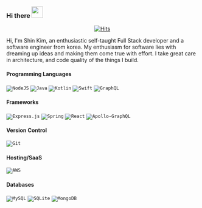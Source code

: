 ### Hi there <img src="https://media.giphy.com/media/hvRJCLFzcasrR4ia7z/giphy.gif" width="30px">

 <div align=center>

[![Hits](https://hits.seeyoufarm.com/api/count/incr/badge.svg?url=https%3A%2F%2Fgithub.com%2Fzzsza)](https://hits.seeyoufarm.com)

  </div>

Hi, I'm Shin Kim, an enthusiastic self-taught Full Stack developer and a software engineer from korea. My enthusiasm for
software lies with dreaming up ideas and making them come true with effort. I take great care in architecture, and code
quality of the things I build.

#### Programming Languages

<code><img alt="NodeJS" src="https://img.shields.io/badge/node.js%20-%2343853D.svg?&style=for-the-badge&logo=node.js&logoColor=white"/></code>
<code><img alt="Java" src="https://img.shields.io/badge/java-%23ED8B00.svg?&style=for-the-badge&logo=java&logoColor=white"/></code>
<code><img alt="Kotlin" src="https://img.shields.io/badge/kotlin-%230095D5.svg?&style=for-the-badge&logo=kotlin&logoColor=white"/></code>
<code><img alt="Swift" src="https://img.shields.io/badge/swift-%23FA7343.svg?&style=for-the-badge&logo=swift&logoColor=white"/></code>
<code><img alt="GraphQL" src="https://img.shields.io/badge/-GraphQL-E10098?style=for-the-badge&logo=graphql"/></code>

#### Frameworks

<code><img alt="Express.js" src="https://img.shields.io/badge/express.js%20-%23404d59.svg?&style=for-the-badge"/></code>
<code><img alt="Spring" src="https://img.shields.io/badge/spring%20-%236DB33F.svg?&style=for-the-badge&logo=spring&logoColor=white"/></code>
<code><img alt="React" src="https://img.shields.io/badge/react%20-%2320232a.svg?&style=for-the-badge&logo=react&logoColor=%2361DAFB"/></code>
<code><img alt="Apollo-GraphQL" src="https://img.shields.io/badge/-Apollo%20GraphQL-311C87?style=for-the-badge&logo=apollo-graphql"/></code>

#### Version Control

<code><img alt="Git" src="https://img.shields.io/badge/git%20-%23F05033.svg?&style=for-the-badge&logo=git&logoColor=white"/></code>

#### Hosting/SaaS

<code><img alt="AWS" src="https://img.shields.io/badge/AWS%20-%23FF9900.svg?&style=for-the-badge&logo=amazon-aws&logoColor=white"/></code>

#### Databases

<code><img alt="MySQL" src="https://img.shields.io/badge/mysql-%2300f.svg?&style=for-the-badge&logo=mysql&logoColor=white"/></code>
<code><img alt="SQLite" src ="https://img.shields.io/badge/sqlite-%2307405e.svg?&style=for-the-badge&logo=sqlite&logoColor=white"/></code>
<code><img alt="MongoDB" src ="https://img.shields.io/badge/MongoDB-%234ea94b.svg?&style=for-the-badge&logo=mongodb&logoColor=white"/></code>